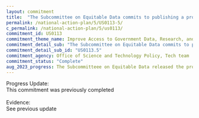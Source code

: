 ```yaml
---
layout: commitment
title:  "The Subcommittee on Equitable Data commits to publishing a progress report in early 2023 on agency adoption of the recommendations of the Equitable Data Working Group, including agency case studies and recommendations to reduce barriers and accelerate equitable outcomes."
permalink: /national-action-plan/5/US0113-5/
c_permalink: /national-action-plan/5/us0113/
commitment_id: US0113
commitment_theme_name: Improve Access to Government Data, Research, and Information
commitment_detail_sub: "The Subcommittee on Equitable Data commits to publishing a progress report in early 2023 on agency adoption of the recommendations of the Equitable Data Working Group, including agency case studies and recommendations to reduce barriers and accelerate equitable outcomes."
commitment_detail_sub_id: "US0113.5"
commitment_agency: Office of Science and Technology Policy, Tech team
commitment_status: "Complete"
aug_2023_progress: The Subcommitteee on Equitable Data released the progress report in March 2023. <a href="https://www.whitehouse.gov/wp-content/uploads/2023/03/Progress-on-Equitable-Data-Mar2023.pdf">The link for the report is here.</a>
---
```

Progress Update:<br>
This commitment was previously completed
<br>
<br>
Evidence:<br>
See previous update
